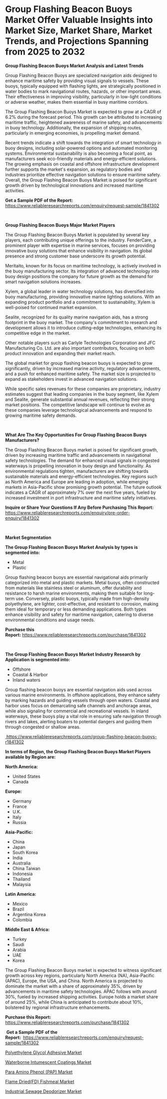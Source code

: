 <p><h1>Group Flashing Beacon Buoys Market Offer Valuable Insights into Market Size, Market Share, Market Trends, and Projections Spanning from 2025 to 2032</h1></p><p><strong>Group Flashing Beacon Buoys Market Analysis and Latest Trends</strong></p>
<p><p>Group Flashing Beacon Buoys are specialized navigation aids designed to enhance maritime safety by providing visual signals to vessels. These buoys, typically equipped with flashing lights, are strategically positioned in water bodies to mark navigational routes, hazards, or other important areas. Their effectiveness in improving visibility, particularly in low-light conditions or adverse weather, makes them essential in busy maritime corridors.</p><p>The Group Flashing Beacon Buoys Market is expected to grow at a CAGR of 6.2% during the forecast period. This growth can be attributed to increasing maritime traffic, heightened awareness of marine safety, and advancements in buoy technology. Additionally, the expansion of shipping routes, particularly in emerging economies, is propelling market demand. </p><p>Recent trends indicate a shift towards the integration of smart technology in buoy designs, including solar-powered options and automated monitoring systems. Environmental sustainability is also becoming a focal point, as manufacturers seek eco-friendly materials and energy-efficient solutions. The growing emphasis on coastal and offshore infrastructure development further supports the market's expansion, as regulatory bodies and industries prioritize effective navigation solutions to ensure maritime safety. Overall, the Group Flashing Beacon Buoys Market is poised for significant growth driven by technological innovations and increased maritime activities.</p></p>
<p><strong>Get a Sample PDF of the Report:&nbsp;</strong> <a href="https://www.reliableresearchreports.com/enquiry/request-sample/1841302?utm_campaign=11&utm_medium=2&utm_source=Github&utm_content=ia&utm_term=28022025&utm_id=group-flashing-beacon-buoys">https://www.reliableresearchreports.com/enquiry/request-sample/1841302</a></p>
<p>&nbsp;</p>
<p><strong>Group Flashing Beacon Buoys Major Market Players</strong></p>
<p><p>The Group Flashing Beacon Buoys Market is populated by several key players, each contributing unique offerings to the industry. FenderCare, a prominent player with expertise in marine services, focuses on providing innovative buoy solutions that enhance visibility in navigation. Its global presence and strong customer base underscore its growth potential.</p><p>Meritaito, known for its focus on maritime technology, is actively involved in the buoy manufacturing sector. Its integration of advanced technology into buoy design positions the company for future growth as the demand for smart navigation solutions increases.</p><p>Xylem, a global leader in water technology solutions, has diversified into buoy manufacturing, providing innovative marine lighting solutions. With an expanding product portfolio and a commitment to sustainability, Xylem is well-poised for continued market expansion.</p><p>Sealite, recognized for its quality marine navigation aids, has a strong footprint in the buoy market. The company's commitment to research and development allows it to introduce cutting-edge technologies, enhancing its competitive edge in the market.</p><p>Other notable players such as Carlyle Technologies Corporation and JFC Manufacturing Co. Ltd. are also important contributors, focusing on both product innovation and expanding their market reach. </p><p>The global market for group flashing beacon buoys is expected to grow significantly, driven by increased marine activity, regulatory advancements, and a push for enhanced maritime safety. The market size is projected to expand as stakeholders invest in advanced navigation solutions. </p><p>While specific sales revenues for these companies are proprietary, industry estimates suggest that leading companies in the buoy segment, like Xylem and Sealite, generate substantial annual revenues, reflecting their strong market positions. The competitive landscape will continue to evolve as these companies leverage technological advancements and respond to growing maritime safety demands.</p></p>
<p>&nbsp;</p>
<p><strong>What Are The Key Opportunities For Group Flashing Beacon Buoys Manufacturers?</strong></p>
<p><p>The Group Flashing Beacon Buoys market is poised for significant growth, driven by increasing maritime traffic and advancements in navigational safety technologies. The demand for enhanced visual signals in congested waterways is propelling innovation in buoy design and functionality. As environmental regulations tighten, manufacturers are shifting towards sustainable materials and energy-efficient technologies. Key regions such as North America and Europe are leading in adoption, while emerging markets in Asia-Pacific show promising growth potential. The future outlook indicates a CAGR of approximately 7% over the next five years, fueled by increased investment in port infrastructure and maritime safety initiatives.</p></p>
<p><strong>Inquire or Share Your Questions If Any Before Purchasing This Report:</strong> <a href="https://www.reliableresearchreports.com/enquiry/pre-order-enquiry/1841302?utm_campaign=11&utm_medium=2&utm_source=Github&utm_content=ia&utm_term=28022025&utm_id=group-flashing-beacon-buoys">https://www.reliableresearchreports.com/enquiry/pre-order-enquiry/1841302</a></p>
<p>&nbsp;</p>
<p><strong>Market Segmentation</strong></p>
<p><strong>The Group Flashing Beacon Buoys Market Analysis by types is segmented into:</strong></p>
<p><ul><li>Metal</li><li>Plastic</li></ul></p>
<p><p>Group flashing beacon buoys are essential navigational aids primarily categorized into metal and plastic markets. Metal buoys, often constructed from materials like stainless steel or aluminum, offer durability and resistance to harsh marine environments, making them suitable for long-term use. Conversely, plastic buoys, typically made from high-density polyethylene, are lighter, cost-effective, and resistant to corrosion, making them ideal for temporary or less demanding applications. Both types enhance visibility and safety for maritime navigation, catering to diverse environmental conditions and usage needs.</p></p>
<p><strong>Purchase this Report:&nbsp;</strong><a href="https://www.reliableresearchreports.com/purchase/1841302?utm_campaign=11&utm_medium=2&utm_source=Github&utm_content=ia&utm_term=28022025&utm_id=group-flashing-beacon-buoys">https://www.reliableresearchreports.com/purchase/1841302</a></p>
<p>&nbsp;</p>
<p><strong>The Group Flashing Beacon Buoys Market Industry Research by Application is segmented into:</strong></p>
<p><ul><li>Offshore</li><li>Coastal & Harbor</li><li>Inland waters</li></ul></p>
<p><p>Group flashing beacon buoys are essential navigation aids used across various marine environments. In offshore applications, they enhance safety by marking hazards and guiding vessels through open waters. Coastal and harbor uses focus on demarcating safe channels and anchorage areas, while also signaling for commercial and recreational vessels. In inland waterways, these buoys play a vital role in ensuring safe navigation through rivers and lakes, alerting boaters to potential dangers and guiding them through congested or shallow areas.</p></p>
<p><a href="https://www.reliableresearchreports.com/group-flashing-beacon-buoys-r1841302?utm_campaign=11&utm_medium=2&utm_source=Github&utm_content=ia&utm_term=28022025&utm_id=group-flashing-beacon-buoys">&nbsp;https://www.reliableresearchreports.com/group-flashing-beacon-buoys-r1841302</a></p>
<p><strong>In terms of Region, the Group Flashing Beacon Buoys Market Players available by Region are:</strong></p>
<p>
    <p> <strong> North America: </strong>
        <ul>
            <li>United States</li>
            <li>Canada</li>
        </ul>
        </p> 
    <p> <strong> Europe: </strong>
        <ul>
            <li>Germany</li>
            <li>France</li>
            <li>U.K.</li>
            <li>Italy</li>
            <li>Russia</li>
        </ul>
        </p> 
    <p> <strong> Asia-Pacific: </strong>
        <ul>
            <li>China</li>
            <li>Japan</li>
            <li>South Korea</li>
            <li>India</li>
            <li>Australia</li>
            <li>China Taiwan</li>
            <li>Indonesia</li>
            <li>Thailand</li>
            <li>Malaysia</li>
        </ul>
        </p> 
    <p> <strong> Latin America: </strong>
        <ul>
            <li>Mexico</li>
            <li>Brazil</li>
            <li>Argentina Korea</li>
            <li>Colombia</li>
        </ul>
        </p> 
    <p> <strong> Middle East & Africa: </strong>
        <ul>
            <li>Turkey</li>
            <li>Saudi</li>
            <li>Arabia</li>
            <li>UAE</li>
            <li>Korea</li>
        </ul>
    </p>
    </p>
<p><p>The Group Flashing Beacon Buoys market is expected to witness significant growth across key regions, particularly North America (NA), Asia-Pacific (APAC), Europe, the USA, and China. North America is projected to dominate the market with a share of approximately 35%, driven by advancements in maritime safety technologies. APAC follows with around 30%, fueled by increased shipping activities. Europe holds a market share of around 25%, while China is anticipated to contribute about 10%, bolstered by regional infrastructure enhancements.</p></p>
<p><strong>Purchase this Report: </strong><a href="https://www.reliableresearchreports.com/purchase/1841302?utm_campaign=11&utm_medium=2&utm_source=Github&utm_content=ia&utm_term=28022025&utm_id=group-flashing-beacon-buoys">https://www.reliableresearchreports.com/purchase/1841302</a></p>
<p>&nbsp;<strong>Get a Sample PDF of the Report:&nbsp;&nbsp;</strong><a href="https://www.reliableresearchreports.com/enquiry/request-sample/1841302?utm_campaign=11&utm_medium=2&utm_source=Github&utm_content=ia&utm_term=28022025&utm_id=group-flashing-beacon-buoys">https://www.reliableresearchreports.com/enquiry/request-sample/1841302</a></p>
<p><strong></strong></p>
<p><p><a href="https://github.com/cezilfinerv9/Market-Research-Report-List-1/blob/main/polyethylene-glycol-adhesive-market.md?utm_campaign=11&utm_medium=2&utm_source=Github&utm_content=ia&utm_term=28022025&utm_id=group-flashing-beacon-buoys">Polyethylene Glycol Adhesive Market</a></p><p><a href="https://github.com/lelkohydesyj/Market-Research-Report-List-1/blob/main/waterborne-intumescent-coatings-market.md?utm_campaign=11&utm_medium=2&utm_source=Github&utm_content=ia&utm_term=28022025&utm_id=group-flashing-beacon-buoys">Waterborne Intumescent Coatings Market</a></p><p><a href="https://github.com/bhuraoutenc8/Market-Research-Report-List-1/blob/main/para-amino-phenol-pap-market.md?utm_campaign=11&utm_medium=2&utm_source=Github&utm_content=ia&utm_term=28022025&utm_id=group-flashing-beacon-buoys">Para Amino Phenol (PAP) Market</a></p><p><a href="https://github.com/syskamazucqa/Market-Research-Report-List-1/blob/main/flame-driedfd-fishmeal-market.md?utm_campaign=11&utm_medium=2&utm_source=Github&utm_content=ia&utm_term=28022025&utm_id=group-flashing-beacon-buoys">Flame Dried(FD) Fishmeal Market</a></p><p><a href="https://github.com/tandepinho3p/Market-Research-Report-List-1/blob/main/industrial-sewage-deodorizer-market.md?utm_campaign=11&utm_medium=2&utm_source=Github&utm_content=ia&utm_term=28022025&utm_id=group-flashing-beacon-buoys">Industrial Sewage Deodorizer Market</a></p></p>